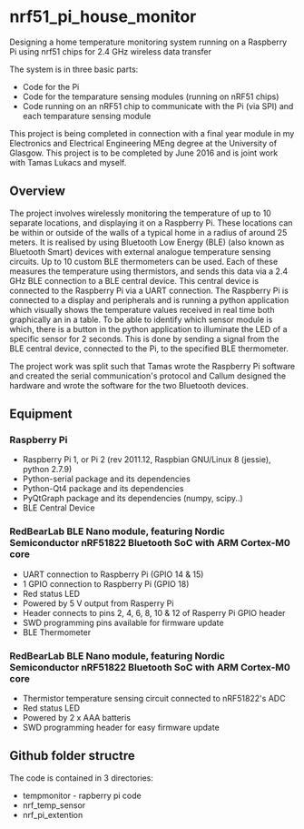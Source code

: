 # nrf51_pi_house_monitor
Designing a home temperature monitoring system running on a Raspberry Pi using nrf51 chips for 2.4 GHz wireless data transfer

The system is in three basic parts:
- Code for the Pi
- Code for the temparature sensing modules (running on nRF51 chips)
- Code running on an nRF51 chip to communicate with the Pi (via SPI) and each temparature sensing module

This project is being completed in connection with a final year module in my
Electronics and Electrical Engineering MEng degree at the University of Glasgow.
This project is to be completed by June 2016 and is joint work with Tamas Lukacs and myself.

## Overview

The project involves wirelessly monitoring the temperature of up to 10 separate locations, and displaying it on a Raspberry Pi.  These locations can be within or outside of the walls of a typical home in a radius of around 25 meters. It is realised by using Bluetooth Low Energy (BLE) (also known as Bluetooth Smart) devices with external analogue temperature sensing circuits. Up to 10 custom BLE thermometers can be used.  Each of these measures the temperature using thermistors, and sends this data via a 2.4 GHz BLE connection to a BLE central device.  This central device is connected to the Raspberry Pi via a UART connection. The Raspberry Pi is connected to a display and peripherals and is running a python application which visually shows the temperature values received in real time both graphically an in a table.  To be able to identify which sensor module is which, there is a button in the python application to illuminate the LED of a specific sensor for 2 seconds.  This is done by sending a signal from the BLE central device, connected to the Pi, to the specified BLE thermometer.

The project work was split such that Tamas wrote the Raspberry Pi software and created the serial communication's protocol and Callum designed the hardware and wrote the software for the two Bluetooth devices.

## Equipment

### Raspberry Pi

* Raspberry Pi 1, or Pi 2 (rev 2011.12, Raspbian GNU/Linux 8 (jessie), python 2.7.9)
* Python-serial package and its dependencies
* Python-Qt4 package and its dependencies
* PyQtGraph package and its dependencies (numpy, scipy..)
* BLE Central Device

### RedBearLab BLE Nano module, featuring Nordic Semiconductor nRF51822 Bluetooth SoC with ARM Cortex-M0 core
* UART connection to Raspberry Pi (GPIO 14 & 15)
* 1 GPIO connection to Raspberry Pi (GPIO 18)
* Red status LED
* Powered by 5 V output from Rasperry Pi
* Header connects to pins 2, 4, 6, 8, 10 & 12 of Rasperry Pi GPIO header
* SWD programming pins available for firmware update
* BLE Thermometer

### RedBearLab BLE Nano module, featuring Nordic Semiconductor nRF51822 Bluetooth SoC with ARM Cortex-M0 core
* Thermistor temperature sensing circuit connected to nRF51822's ADC
* Red status LED
* Powered by 2 x AAA batteris
* SWD programming header for easy firmware update

## Github folder structre

The code is contained in 3 directories:
* tempmonitor - rapberry pi code
* nrf_temp_sensor
* nrf_pi_extention
